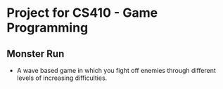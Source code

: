 # Project for CS410 - Game Programming

## Monster Run
- A wave based game in which you fight off enemies through different levels of increasing difficulties.
